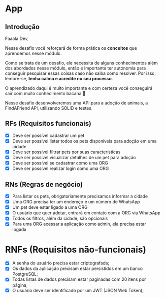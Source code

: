# App

## Introdução

Faaala Dev,

Nesse desafio você reforçará de forma prática os **conceitos** que aprendemos nesse módulo.

Como se trata de um desafio, ele necessita de alguns conhecimentos além dos abordados nesse módulo, então é importante ter autonomia para conseguir pesquisar essas coisas caso não saiba como resolver. Por isso, lembre-se, **tenha calma e acredite no seu processo**.

O aprendizado daqui é muito importante e com certeza você conseguirá sair com muito conhecimento bacana 💜

Nesse desafio desenvolveremos uma API para a adoção de animais, a FindAFriend API, utilizando SOLID e testes.

## RFs (Requisitos funcionais)

- [x] Deve ser possível cadastrar um pet
- [x] Deve ser possível listar todos os pets disponíveis para adoção em uma cidade
- [x] Deve ser possível filtrar pets por suas características
- [x] Deve ser possível visualizar detalhes de um pet para adoção
- [x] Deve ser possível se cadastrar como uma ORG
- [x] Deve ser possível realizar login como uma ORG

## RNs (Regras de negócio)

- [x] Para listar os pets, obrigatoriamente precisamos informar a cidade
- [x] Uma ORG precisa ter um endereço e um número de WhatsApp
- [x] Um pet deve estar ligado a uma ORG
- [x] O usuário que quer adotar, entrará em contato com a ORG via WhatsApp
- [x] Todos os filtros, além da cidade, são opcionais
- [x] Para uma ORG acessar a aplicação como admin, ela precisa estar logada

# RNFs (Requisitos não-funcionais)

- [x] A senha do usuário precisa estar criptografada;
- [x] Os dados da aplicação precisam estar persistidos em um banco PostgreSQL;
- [x] Todas listas de dados precisam estar paginadas com 20 itens por página;
- [x] O usuário deve ser identificado por um JWT (JSON Web Token);
